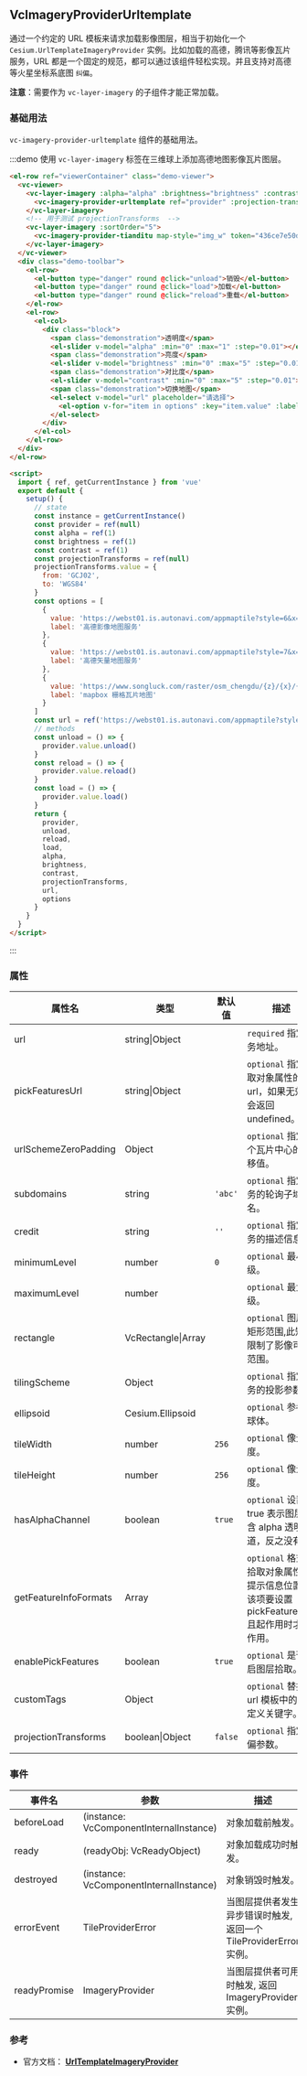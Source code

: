 ## VcImageryProviderUrltemplate

通过一个约定的 URL 模板来请求加载影像图层，相当于初始化一个 `Cesium.UrlTemplateImageryProvider` 实例。比如加载的高德，腾讯等影像瓦片服务，URL 都是一个固定的规范，都可以通过该组件轻松实现。并且支持对高德等火星坐标系底图 `纠偏`。

**注意**：需要作为 `vc-layer-imagery` 的子组件才能正常加载。

### 基础用法

`vc-imagery-provider-urltemplate` 组件的基础用法。

:::demo 使用 `vc-layer-imagery` 标签在三维球上添加高德地图影像瓦片图层。

```html
<el-row ref="viewerContainer" class="demo-viewer">
  <vc-viewer>
    <vc-layer-imagery :alpha="alpha" :brightness="brightness" :contrast="contrast" :sort-order="10">
      <vc-imagery-provider-urltemplate ref="provider" :projection-transforms="projectionTransforms" :url="url"></vc-imagery-provider-urltemplate>
    </vc-layer-imagery>
    <!-- 用于测试 projectionTransforms  -->
    <vc-layer-imagery :sortOrder="5">
      <vc-imagery-provider-tianditu map-style="img_w" token="436ce7e50d27eede2f2929307e6b33c0"></vc-imagery-provider-tianditu>
    </vc-layer-imagery>
  </vc-viewer>
  <div class="demo-toolbar">
    <el-row>
      <el-button type="danger" round @click="unload">销毁</el-button>
      <el-button type="danger" round @click="load">加载</el-button>
      <el-button type="danger" round @click="reload">重载</el-button>
    </el-row>
    <el-row>
      <el-col>
        <div class="block">
          <span class="demonstration">透明度</span>
          <el-slider v-model="alpha" :min="0" :max="1" :step="0.01"></el-slider>
          <span class="demonstration">亮度</span>
          <el-slider v-model="brightness" :min="0" :max="5" :step="0.01"></el-slider>
          <span class="demonstration">对比度</span>
          <el-slider v-model="contrast" :min="0" :max="5" :step="0.01"></el-slider>
          <span class="demonstration">切换地图</span>
          <el-select v-model="url" placeholder="请选择">
            <el-option v-for="item in options" :key="item.value" :label="item.label" :value="item.value"> </el-option>
          </el-select>
        </div>
      </el-col>
    </el-row>
  </div>
</el-row>

<script>
  import { ref, getCurrentInstance } from 'vue'
  export default {
    setup() {
      // state
      const instance = getCurrentInstance()
      const provider = ref(null)
      const alpha = ref(1)
      const brightness = ref(1)
      const contrast = ref(1)
      const projectionTransforms = ref(null)
      projectionTransforms.value = {
        from: 'GCJ02',
        to: 'WGS84'
      }
      const options = [
        {
          value: 'https://webst01.is.autonavi.com/appmaptile?style=6&x={x}&y={y}&z={z}',
          label: '高德影像地图服务'
        },
        {
          value: 'https://webst01.is.autonavi.com/appmaptile?style=7&x={x}&y={y}&z={z}',
          label: '高德矢量地图服务'
        },
        {
          value: 'https://www.songluck.com/raster/osm_chengdu/{z}/{x}/{y}.png',
          label: 'mapbox 栅格瓦片地图'
        }
      ]
      const url = ref('https://webst01.is.autonavi.com/appmaptile?style=7&x={x}&y={y}&z={z}')
      // methods
      const unload = () => {
        provider.value.unload()
      }
      const reload = () => {
        provider.value.reload()
      }
      const load = () => {
        provider.value.load()
      }
      return {
        provider,
        unload,
        reload,
        load,
        alpha,
        brightness,
        contrast,
        projectionTransforms,
        url,
        options
      }
    }
  }
</script>
```

:::

### 属性

| 属性名                | 类型            | 默认值  | 描述                                                                                         |
| --------------------- | --------------- | ------- | -------------------------------------------------------------------------------------------- |
| url                   | string\|Object  |         | `required` 指定服务地址。                                                                    |
| pickFeaturesUrl       | string\|Object  |         | `optional` 指定拾取对象属性的 url，如果无效，会返回 undefined。                              |
| urlSchemeZeroPadding  | Object          |         | `optional` 指定每个瓦片中心的偏移值。                                                        |
| subdomains            | string          | `'abc'` | `optional` 指定服务的轮询子域名。                                                            |
| credit                | string          | `''`    | `optional` 指定服务的描述信息                                                                |
| minimumLevel          | number          | `0`     | `optional` 最小层级。                                                                        |
| maximumLevel          | number          |         | `optional` 最大层级。                                                                        |
| rectangle | VcRectangle\|Array   |         | `optional` 图层的矩形范围,此矩形限制了影像可见范围。                                         |
| tilingScheme          | Object          |         | `optional` 指定服务的投影参数。                                                              |
| ellipsoid      | Cesium.Ellipsoid          |         | `optional` 参考椭球体。                                                                      |
| tileWidth             | number          | `256`   | `optional` 像元宽度。                                                                        |
| tileHeight            | number          | `256`   | `optional` 像元高度。                                                                        |
| hasAlphaChannel       | boolean         | `true`  | `optional` 设置为 true 表示图层包含 alpha 透明通道，反之没有。                               |
| getFeatureInfoFormats | Array           |         | `optional` 格式化拾取对象属性时提示信息位置，该项要设置 pickFeaturesUrl 且起作用时才起作用。 |
| enablePickFeatures    | boolean         | `true`  | `optional` 是否开启图层拾取。                                                                |
| customTags            | Object          |         | `optional` 替换 url 模板中的自定义关键字。                                                   |
| projectionTransforms  | boolean\|Object | `false` | `optional` 指定纠偏参数。                                                                    |

### 事件

| 事件名       | 参数                                    | 描述                                                              |
| ------------ | --------------------------------------- | ----------------------------------------------------------------- |
| beforeLoad   | (instance: VcComponentInternalInstance) | 对象加载前触发。                                                  |
| ready        | (readyObj: VcReadyObject)               | 对象加载成功时触发。                                              |
| destroyed    | (instance: VcComponentInternalInstance) | 对象销毁时触发。                                                  |
| errorEvent   | TileProviderError                       | 当图层提供者发生异步错误时触发, 返回一个 TileProviderError 实例。 |
| readyPromise | ImageryProvider                         | 当图层提供者可用时触发, 返回 ImageryProvider 实例。               |

### 参考

- 官方文档： **[UrlTemplateImageryProvider](https://cesium.com/docs/cesiumjs-ref-doc/UrlTemplateImageryProvider.html)**
